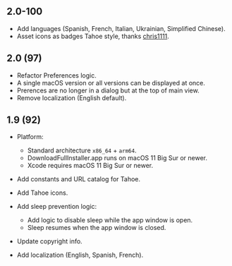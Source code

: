 ## 2.0-100

- Add languages (Spanish, French, Italian, Ukrainian, Simplified Chinese).
- Asset icons as badges Tahoe style, thanks [chris1111](https://github.com/chris1111).

## 2.0 (97)

- Refactor Preferences logic.
- A single macOS version or all versions can be displayed at once.
- Prerences are no longer in a dialog but at the top of main view.
- Remove localization (English default).


## 1.9 (92)

- Platform:

	- Standard architecture `x86_64` + `arm64`.
	- DownloadFullInstaller.app runs on macOS 11 Big Sur or newer.
	- Xcode requires macOS 11 Big Sur or newer.

- Add constants and URL catalog for Tahoe.

- Add Tahoe icons.

- Add sleep prevention logic:
	- Add logic to disable sleep while the app window is open.
	- Sleep resumes when the app window is closed.

- Update copyright info.

- Add localization (English, Spanish, French).

